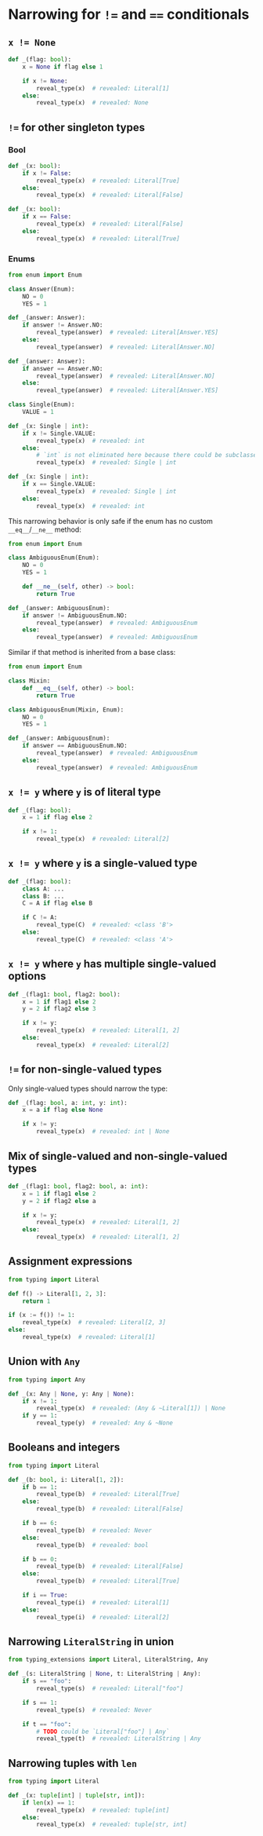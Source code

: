 # Narrowing for `!=` and `==` conditionals

## `x != None`

```py
def _(flag: bool):
    x = None if flag else 1

    if x != None:
        reveal_type(x)  # revealed: Literal[1]
    else:
        reveal_type(x)  # revealed: None
```

## `!=` for other singleton types

### Bool

```py
def _(x: bool):
    if x != False:
        reveal_type(x)  # revealed: Literal[True]
    else:
        reveal_type(x)  # revealed: Literal[False]

def _(x: bool):
    if x == False:
        reveal_type(x)  # revealed: Literal[False]
    else:
        reveal_type(x)  # revealed: Literal[True]
```

### Enums

```py
from enum import Enum

class Answer(Enum):
    NO = 0
    YES = 1

def _(answer: Answer):
    if answer != Answer.NO:
        reveal_type(answer)  # revealed: Literal[Answer.YES]
    else:
        reveal_type(answer)  # revealed: Literal[Answer.NO]

def _(answer: Answer):
    if answer == Answer.NO:
        reveal_type(answer)  # revealed: Literal[Answer.NO]
    else:
        reveal_type(answer)  # revealed: Literal[Answer.YES]

class Single(Enum):
    VALUE = 1

def _(x: Single | int):
    if x != Single.VALUE:
        reveal_type(x)  # revealed: int
    else:
        # `int` is not eliminated here because there could be subclasses of `int` with custom `__eq__`/`__ne__` methods
        reveal_type(x)  # revealed: Single | int

def _(x: Single | int):
    if x == Single.VALUE:
        reveal_type(x)  # revealed: Single | int
    else:
        reveal_type(x)  # revealed: int
```

This narrowing behavior is only safe if the enum has no custom `__eq__`/`__ne__` method:

```py
from enum import Enum

class AmbiguousEnum(Enum):
    NO = 0
    YES = 1

    def __ne__(self, other) -> bool:
        return True

def _(answer: AmbiguousEnum):
    if answer != AmbiguousEnum.NO:
        reveal_type(answer)  # revealed: AmbiguousEnum
    else:
        reveal_type(answer)  # revealed: AmbiguousEnum
```

Similar if that method is inherited from a base class:

```py
from enum import Enum

class Mixin:
    def __eq__(self, other) -> bool:
        return True

class AmbiguousEnum(Mixin, Enum):
    NO = 0
    YES = 1

def _(answer: AmbiguousEnum):
    if answer == AmbiguousEnum.NO:
        reveal_type(answer)  # revealed: AmbiguousEnum
    else:
        reveal_type(answer)  # revealed: AmbiguousEnum
```

## `x != y` where `y` is of literal type

```py
def _(flag: bool):
    x = 1 if flag else 2

    if x != 1:
        reveal_type(x)  # revealed: Literal[2]
```

## `x != y` where `y` is a single-valued type

```py
def _(flag: bool):
    class A: ...
    class B: ...
    C = A if flag else B

    if C != A:
        reveal_type(C)  # revealed: <class 'B'>
    else:
        reveal_type(C)  # revealed: <class 'A'>
```

## `x != y` where `y` has multiple single-valued options

```py
def _(flag1: bool, flag2: bool):
    x = 1 if flag1 else 2
    y = 2 if flag2 else 3

    if x != y:
        reveal_type(x)  # revealed: Literal[1, 2]
    else:
        reveal_type(x)  # revealed: Literal[2]
```

## `!=` for non-single-valued types

Only single-valued types should narrow the type:

```py
def _(flag: bool, a: int, y: int):
    x = a if flag else None

    if x != y:
        reveal_type(x)  # revealed: int | None
```

## Mix of single-valued and non-single-valued types

```py
def _(flag1: bool, flag2: bool, a: int):
    x = 1 if flag1 else 2
    y = 2 if flag2 else a

    if x != y:
        reveal_type(x)  # revealed: Literal[1, 2]
    else:
        reveal_type(x)  # revealed: Literal[1, 2]
```

## Assignment expressions

```py
from typing import Literal

def f() -> Literal[1, 2, 3]:
    return 1

if (x := f()) != 1:
    reveal_type(x)  # revealed: Literal[2, 3]
else:
    reveal_type(x)  # revealed: Literal[1]
```

## Union with `Any`

```py
from typing import Any

def _(x: Any | None, y: Any | None):
    if x != 1:
        reveal_type(x)  # revealed: (Any & ~Literal[1]) | None
    if y == 1:
        reveal_type(y)  # revealed: Any & ~None
```

## Booleans and integers

```py
from typing import Literal

def _(b: bool, i: Literal[1, 2]):
    if b == 1:
        reveal_type(b)  # revealed: Literal[True]
    else:
        reveal_type(b)  # revealed: Literal[False]

    if b == 6:
        reveal_type(b)  # revealed: Never
    else:
        reveal_type(b)  # revealed: bool

    if b == 0:
        reveal_type(b)  # revealed: Literal[False]
    else:
        reveal_type(b)  # revealed: Literal[True]

    if i == True:
        reveal_type(i)  # revealed: Literal[1]
    else:
        reveal_type(i)  # revealed: Literal[2]
```

## Narrowing `LiteralString` in union

```py
from typing_extensions import Literal, LiteralString, Any

def _(s: LiteralString | None, t: LiteralString | Any):
    if s == "foo":
        reveal_type(s)  # revealed: Literal["foo"]

    if s == 1:
        reveal_type(s)  # revealed: Never

    if t == "foo":
        # TODO could be `Literal["foo"] | Any`
        reveal_type(t)  # revealed: LiteralString | Any
```

## Narrowing tuples with `len`

```py
from typing import Literal

def _(x: tuple[int] | tuple[str, int]):
    if len(x) == 1:
        reveal_type(x)  # revealed: tuple[int]
    else:
        reveal_type(x)  # revealed: tuple[str, int]
```
